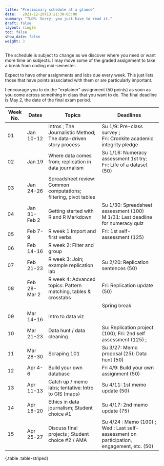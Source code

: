 ```yaml
---
title: "Preliminary schedule at a glance"
date:   2021-12-20T13:21:30-05:00
summary: "TLDR: Sorry, you just have to read it."
draft: false
layout: single
toc: false
show_date: false
weight: 3
--- 
```


The schedule is subject to change as we discover where you need or want more time on subjects. I may move some of the graded assignment to take a break from coding mid-semester. 

Expect to have other assignments and labs due every week. This just lists those that have points associated with them or are particularly important. 

I encourage you to do the "explainer" assignment (50 points) as soon as you come across something in class that you want to do. The final deadline is May 2, the date of the final exam period.

| Week No. | Dates | Topics | Deadlines  |
| ------|------|-------------------|--------------- |
| 01 | Jan 10-12 |  Intros ; The Journalistic Method; The data-driven story process |  Su 1/9: Pre-class survey ; <br> Fri: Cronkite academic integrity pledge |
| 02 | Jan 19 |  Where data comes from; replication in data journalism | Su 1/16: Numeracy assessment 1st try; <br> Fri: Life of a dataset (50) |
| 03 | Jan 24-26 | Spreadsheet review: Common computations; filtering, pivot tables |   
| 04 | Jan 31-Feb 2 | Getting started with R and R Markdown |  Su 1/30: Spreadsheet assessment (100) <br> M 1/31: Last deadline for numeracy quiz|
|  05 | Feb 7-9 | R week 1 Import and first verbs |  Fri: 1st self-assessment  (125) |
|  06 | Feb 14-16 | R week 2: Filter and group |   |
|  07 | Feb 21-23 | R week 3: Join; example replication lab  | Su 2/20: Replication sentences (50)  |
|  08 | Feb 28-Mar 2| R week 4: Advanced topics: Pattern matching, tables & crosstabs | Fri: Replication update (50)  |
|  |||Spring break |   |
|  09 | Mar 14-16 |  Intro to data viz |   |
|  10 | Mar 21-23 | Data hunt / data cleaning |  Su: Replication project (100); Fri: 2nd self assessment (125) ;   |
|  11 | Mar 28-30 | Scraping 101  | Su 3/27: Memo proposal (25); Data hunt (50)   |
|  12 | Apr 4-6 |  Build your own database | Fri 4/9: Build your own assignment (50)   |
|  13 | Apr 11-13 | Catch up / memo labs; tentative: Intro to GIS (maps)  | Su 4/11: 1st memo update (50)  |
|  14 | Apr 18-20 | Ethics in data journalism; Student choice #1 |  Su 4/17: 2nd memo update (75)  |
|  15 | Apr 25-27 | Discuss final projects ; Student choice #2 / AMA |   Su 4/24 : Memo (100) ; Wed : Last self-assessment on participation, engagement, etc. (50)  |
{.table .table-striped}
 





